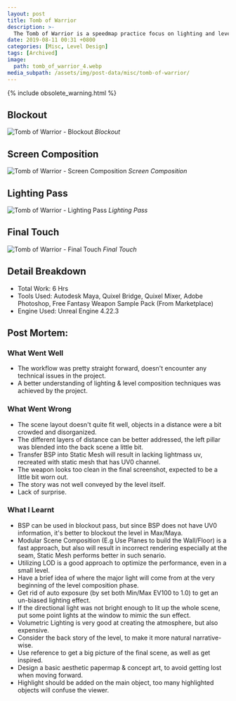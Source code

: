 ```yaml
---
layout: post
title: Tomb of Warrior
description: >-
  The Tomb of Warrior is a speedmap practice focus on lighting and level composition.
date: 2019-08-11 00:31 +0800
categories: [Misc, Level Design]
tags: [Archived]
image:
  path: tomb_of_warrior_4.webp
media_subpath: /assets/img/post-data/misc/tomb-of-warrior/
---
```


{% include obsolete_warning.html %}

## Blockout
![Tomb of Warrior - Blockout](tomb_of_warrior_1.webp)
_Blockout_

## Screen Composition
![Tomb of Warrior - Screen Composition](tomb_of_warrior_2.webp)
_Screen Composition_

## Lighting Pass
![Tomb of Warrior - Lighting Pass](tomb_of_warrior_3.webp)
_Lighting Pass_

## Final Touch
![Tomb of Warrior - Final Touch](tomb_of_warrior_4.webp)
_Final Touch_

## Detail Breakdown
- Total Work: 6 Hrs
- Tools Used: Autodesk Maya, Quixel Bridge, Quixel Mixer, Adobe Photoshop, Free Fantasy Weapon Sample Pack (From Marketplace)
- Engine Used: Unreal Engine 4.22.3


## Post Mortem:
### What Went Well
- The workflow was pretty straight forward, doesn't encounter any technical issues in the project.
- A better understanding of lighting & level composition techniques was achieved by the project.
### What Went Wrong
- The scene layout doesn't quite fit well, objects in a distance were a bit crowded and disorganized.
- The different layers of distance can be better addressed, the left pillar was blended into the back scene a little bit.
- Transfer BSP into Static Mesh will result in lacking lightmass uv, recreated with static mesh that has UV0 channel.
- The weapon looks too clean in the final screenshot, expected to be a little bit worn out.
- The story was not well conveyed by the level itself.
- Lack of surprise.
  
### What I Learnt
- BSP can be used in blockout pass, but since BSP does not have UV0 information, it's better to blockout the level in Max/Maya.
- Modular Scene Composition (E.g Use Planes to build the Wall/Floor) is a fast approach, but also will result in incorrect rendering especially at the seam, Static Mesh performs better in such senario.
- Utilizing LOD is a good approach to optimize the performance, even in a small level.
- Have a brief idea of where the major light will come from at the very beginning of the level composition phase.
- Get rid of auto exposure (by set both Min/Max EV100 to 1.0) to get an un-biased lighting effect.
- If the directional light was not bright enough to lit up the whole scene, put some point lights at the window to mimic the sun effect.
- Volumetric Lighting is very good at creating the atmosphere, but also expensive.
- Consider the back story of the level, to make it more natural narrative-wise.
- Use reference to get a big picture of the final scene, as well as get inspired.
- Design a basic aesthetic papermap & concept art, to avoid getting lost when moving forward.
- Highlight should be added on the main object, too many highlighted objects will confuse the viewer.